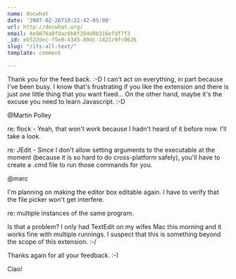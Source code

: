 ```yaml
---
name: docwhat
date: '2007-02-26T10:22:42-05:00'
url: http://docwhat.org/
email: 4e8076a0fdac6b8f284d8b316efdf7f3
_id: eb522dec-f5e0-4345-89dc-1421c9fc0626
slug: "/its-all-text/"
template: comment

---
```


Thank you for the feed back. :-D  I can't act on everything, in part because I've been busy.  I know that's frustrating if you like the extension and there is just *one* little thing that you want fixed... On the other hand, maybe it's the excuse you need to learn Javascript. :-D

@Martin Polley

re: flock - Yeah, that won't work because I hadn't heard of it before now.  I'll take a look.

re: JEdit - Since I don't allow setting arguments to the executable at the moment (because it is so hard to do cross-platform safely), you'll have to create a .cmd file to run those commands for you.

@marc

I'm planning on making the editor box editable again.  I have to verify that the file picker won't get interfere.

re: multiple instances of the same program. 

Is that a problem?  I only had TextEdit on my wifes Mac this morning and it works fine with multiple runnings.  I suspect that this is something beyond the scope of this extension. :-/

Thanks again for all your feedback. :-)

Ciao!
